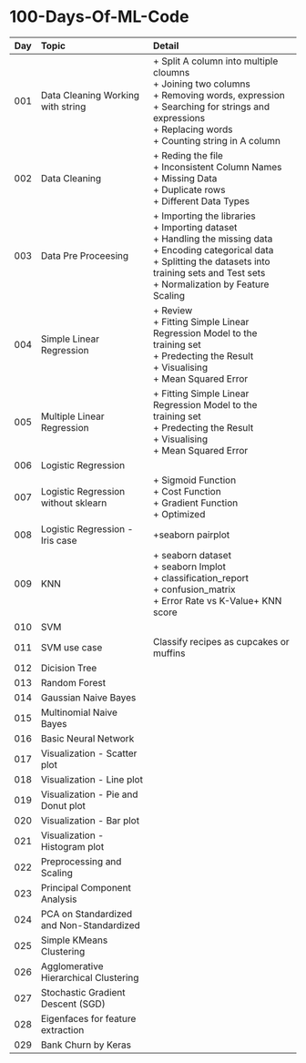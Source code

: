# 100-Days-Of-ML-Code

| **Day** | **Topic** | **Detail** |
|:-----:|:-----|:-----|
|001| Data Cleaning Working with string     |+ Split A column into multiple cloumns<br/>+ Joining two columns<br/>+ Removing words, expression<br/>+ Searching for strings and expressions<br/>+ Replacing words<br/>+ Counting string in A column |
|002| Data Cleaning |+ Reding the file<br/>+ Inconsistent Column Names<br/>+ Missing Data<br/>+ Duplicate rows<br/>+ Different Data Types |
|003| Data Pre Proceesing |+ Importing the libraries<br/>+ Importing dataset<br/>+ Handling the missing data<br/>+ Encoding categorical data<br/>+ Splitting the datasets into training sets and Test sets<br/>+ Normalization by Feature Scaling |
|004| Simple Linear Regression |+ Review<br/> + Fitting Simple Linear Regression Model to the training set<br/>+ Predecting the Result<br/>+ Visualising<br/>+ Mean Squared Error
|005| Multiple Linear Regression |+ Fitting Simple Linear Regression Model to the training set<br/>+ Predecting the Result<br/>+ Visualising<br/>+ Mean Squared Error|
|006| Logistic Regression ||
|007| Logistic Regression without sklearn |+ Sigmoid Function<br/>+ Cost Function<br/>+ Gradient Function<br/>+ Optimized|
|008| Logistic Regression - Iris case |+seaborn pairplot|
|009| KNN |+ seaborn dataset<br/>+ seaborn lmplot<br/>+ classification_report<br/>+ confusion_matrix<br/>+ Error Rate vs K-Value+ KNN score|
|010| SVM ||
|011| SVM use case|Classify recipes as cupcakes or muffins|
|012| Dicision Tree||
|013| Random Forest||
|014| Gaussian Naive Bayes||
|015| Multinomial Naive Bayes||
|016| Basic Neural Network||
|017| Visualization - Scatter plot ||
|018| Visualization - Line plot ||
|019| Visualization - Pie and Donut plot ||
|020| Visualization - Bar plot ||
|021| Visualization - Histogram plot ||
|022| Preprocessing and Scaling ||
|023| Principal Component Analysis ||
|024| PCA on Standardized and Non-Standardized ||
|025| Simple KMeans Clustering ||
|026| Agglomerative Hierarchical Clustering ||
|027| Stochastic Gradient Descent (SGD) ||
|028| Eigenfaces for feature extraction ||
|029| Bank Churn by Keras ||
